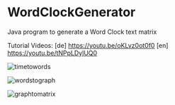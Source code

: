 # WordClockGenerator
Java program to generate a Word Clock text matrix

Tutorial Videos:
[de] https://youtu.be/oKLvz0ot0f0
[en] https://youtu.be/tNPpLDylUQ0

![timetowords](https://raw.githubusercontent.com/pknoe3lh/WordClockGenerator/master/images/TimeToWords.png)

![wordstograph](https://raw.githubusercontent.com/pknoe3lh/WordClockGenerator/master/images/WordsToGraph.png)

![graphtomatrix](https://raw.githubusercontent.com/pknoe3lh/WordClockGenerator/master/images/GraphToMatrix.png)

